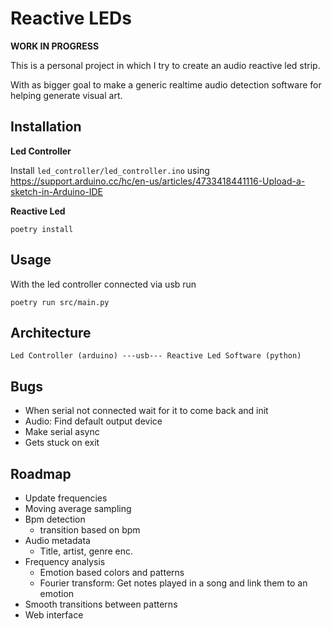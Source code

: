 # Reactive LEDs

**WORK IN PROGRESS**

This is a personal project in which I try to create an audio reactive led strip.

With as bigger goal to make a generic realtime audio detection software for helping generate visual art.


## Installation

**Led Controller**

Install `led_controller/led_controller.ino` using https://support.arduino.cc/hc/en-us/articles/4733418441116-Upload-a-sketch-in-Arduino-IDE

**Reactive Led**

```
poetry install
```

## Usage

With the led controller connected via usb run

```
poetry run src/main.py
```

## Architecture

```
Led Controller (arduino) ---usb--- Reactive Led Software (python)
```

## Bugs
- When serial not connected wait for it to come back and init 
- Audio: Find default output device
- Make serial async 
- Gets stuck on exit

## Roadmap
- Update frequencies
- Moving average sampling 
- Bpm detection
  - transition based on bpm
- Audio metadata
  - Title, artist, genre enc.
- Frequency analysis
  - Emotion based colors and patterns
  - Fourier transform: Get notes played in a song and link them to an emotion
- Smooth transitions between patterns
- Web interface